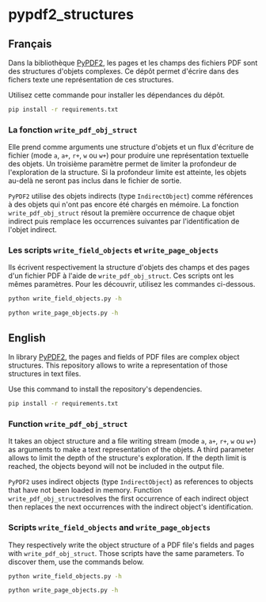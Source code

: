 # pypdf2_structures

## Français

Dans la bibliothèque [PyPDF2](https://pypi.org/project/PyPDF2/), les pages et
les champs des fichiers PDF sont des structures d'objets complexes. Ce dépôt
permet d'écrire dans des fichers texte une représentation de ces structures.

Utilisez cette commande pour installer les dépendances du dépôt.

```bash
pip install -r requirements.txt
```

### La fonction `write_pdf_obj_struct`

Elle prend comme arguments une structure d'objets et un flux d'écriture de
fichier (mode `a`, `a+`, `r+`, `w` ou `w+`) pour produire une représentation
textuelle des objets. Un troisième paramètre permet de limiter la profondeur de
l'exploration de la structure. Si la profondeur limite est atteinte, les objets
au-delà ne seront pas inclus dans le fichier de sortie.

`PyPDF2` utilise des objets indirects (type `IndirectObject`) comme références
à des objets qui n'ont pas encore été chargés en mémoire. La fonction
`write_pdf_obj_struct` résout la première occurrence de chaque objet indirect
puis remplace les occurrences suivantes par l'identification de l'objet
indirect.

### Les scripts `write_field_objects` et `write_page_objects`

Ils écrivent respectivement la structure d'objets des champs et des pages d'un
fichier PDF à l'aide de `write_pdf_obj_struct`. Ces scripts ont les mêmes
paramètres. Pour les découvrir, utilisez les commandes ci-dessous.

```bash
python write_field_objects.py -h
```

```bash
python write_page_objects.py -h
```

## English

In library [PyPDF2](https://pypi.org/project/PyPDF2/), the pages and fields of
PDF files are complex object structures. This repository allows to write a
representation of those structures in text files.

Use this command to install the repository's dependencies.

```bash
pip install -r requirements.txt
```

### Function `write_pdf_obj_struct`

It takes an object structure and a file writing stream (mode `a`, `a+`, `r+`,
`w` ou `w+`) as arguments to make a text representation of the objets. A third
parameter allows to limit the depth of the structure's exploration. If the
depth limit is reached, the objects beyond will not be included in the output
file.

`PyPDF2` uses indirect objects (type `IndirectObject`) as references to objects
that have not been loaded in memory. Function `write_pdf_obj_struct`resolves
the first occurrence of each indirect object then replaces the next occurrences
with the indirect object's identification.

### Scripts `write_field_objects` and `write_page_objects`

They respectively write the object structure of a PDF file's fields and pages
with `write_pdf_obj_struct`. Those scripts have the same parameters. To
discover them, use the commands below.

```bash
python write_field_objects.py -h
```

```bash
python write_page_objects.py -h
```
